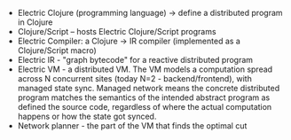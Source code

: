 - Electric Clojure (programming language) -> define a distributed program in Clojure
- Clojure/Script – hosts Electric Clojure/Script programs
- Electric Compiler: a Clojure -> IR compiler (implemented as a Clojure/Script macro)
- Electric IR - "graph bytecode" for a reactive distributed program
- Electric VM - a distributed VM. The VM models a computation spread across N concurrent sites (today N=2 - backend/frontend), with managed state sync. Managed network means the concrete distributed program matches the semantics of the intended abstract program as defined the source code, regardless of where the actual computation happens or how the state got synced.
- Network planner - the part of the VM that finds the optimal cut
